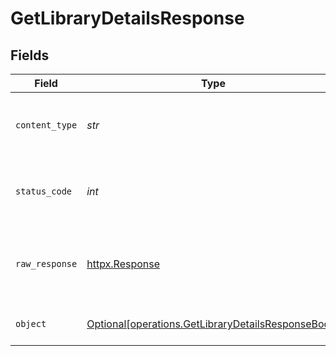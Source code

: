 # GetLibraryDetailsResponse


## Fields

| Field                                                                                                          | Type                                                                                                           | Required                                                                                                       | Description                                                                                                    |
| -------------------------------------------------------------------------------------------------------------- | -------------------------------------------------------------------------------------------------------------- | -------------------------------------------------------------------------------------------------------------- | -------------------------------------------------------------------------------------------------------------- |
| `content_type`                                                                                                 | *str*                                                                                                          | :heavy_check_mark:                                                                                             | HTTP response content type for this operation                                                                  |
| `status_code`                                                                                                  | *int*                                                                                                          | :heavy_check_mark:                                                                                             | HTTP response status code for this operation                                                                   |
| `raw_response`                                                                                                 | [httpx.Response](https://www.python-httpx.org/api/#response)                                                   | :heavy_check_mark:                                                                                             | Raw HTTP response; suitable for custom response parsing                                                        |
| `object`                                                                                                       | [Optional[operations.GetLibraryDetailsResponseBody]](../../models/operations/getlibrarydetailsresponsebody.md) | :heavy_minus_sign:                                                                                             | The details of the library                                                                                     |